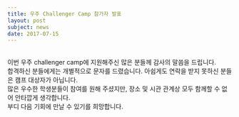 ```yaml
---
title: 우주 Challenger Camp 참가자 발표
layout: post
subject: news
date: 2017-07-15
---
```

<br/>
이번 우주 challenger camp에 지원해주신 많은 분들께 감사의 말씀을 드립니다. <br/>
합격하신 분들에게는 개별적으로 문자를 드렸습니다. 아쉽게도 연락을 받지 못하신 분들은 캠프 대상자가 아닙니다. 
<br/>
많은 우수한 학생분들이 참여를 원해 주셨지만, 장소 및 시관 관계상 모두 함께할 수 없어 안타깝게 생각합니다. 
<br/>
부디 다음 기회에 만날 수 있기를 희망합니다.
<br/><br/>
